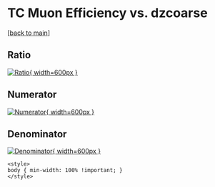 # TC Muon Efficiency vs. dzcoarse

[[back to main](./)]



## Ratio

[![Ratio](../mtv/var/TC_13_eff_dzcoarse.png){ width=600px }](../mtv/var/TC_13_eff_dzcoarse.pdf)

## Numerator

[![Numerator](../mtv/num/TC_13_eff_dzcoarse_num0.png){ width=600px }](../mtv/num/TC_13_eff_dzcoarse_num0.pdf)

## Denominator

[![Denominator](../mtv/den/TC_13_eff_dzcoarse_den.png){ width=600px }](../mtv/den/TC_13_eff_dzcoarse_den.pdf)


``` {=html}
<style>
body { min-width: 100% !important; }
</style>
```
